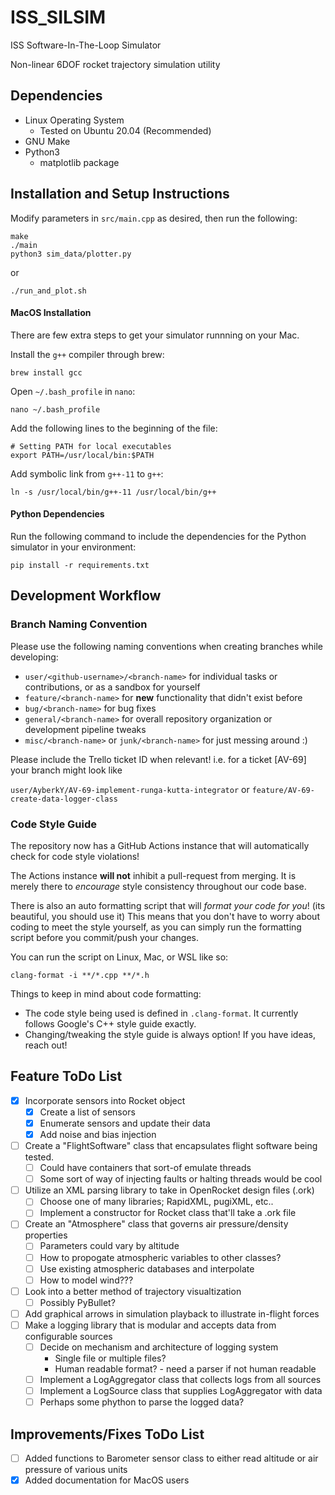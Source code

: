 # ISS_SILSIM

ISS Software-In-The-Loop Simulator

Non-linear 6DOF rocket trajectory simulation utility

## Dependencies
- Linux Operating System
	- Tested on Ubuntu 20.04 (Recommended)
- GNU Make
- Python3
	- matplotlib package

## Installation and Setup Instructions

Modify parameters in `src/main.cpp` as desired, then run the following:

```
make
./main
python3 sim_data/plotter.py
```
or
```
./run_and_plot.sh
```

#### MacOS Installation

There are few extra steps to get your simulator runnning on your Mac.

Install the `g++` compiler through brew:

```
brew install gcc
```

Open `~/.bash_profile` in `nano`:

```
nano ~/.bash_profile
```

Add the following lines to the beginning of the file:

```
# Setting PATH for local executables
export PATH=/usr/local/bin:$PATH
```

Add symbolic link from `g++-11` to `g++`:

```
ln -s /usr/local/bin/g++-11 /usr/local/bin/g++
```

#### Python Dependencies

Run the following command to include the dependencies for the Python simulator in your environment:

```
pip install -r requirements.txt
```


## Development Workflow

### Branch Naming Convention
Please use the following naming conventions when creating branches while developing:

- `user/<github-username>/<branch-name>` for individual tasks or contributions, or as a sandbox for yourself
- `feature/<branch-name>` for **new** functionality that didn't exist before
- `bug/<branch-name>` for bug fixes
- `general/<branch-name>` for overall repository organization or development pipeline tweaks
- `misc/<branch-name>` or `junk/<branch-name>` for just messing around :)

Please include the Trello ticket ID when relevant! i.e. for a ticket [AV-69] your branch might look like

`user/AyberkY/AV-69-implement-runga-kutta-integrator`
or
`feature/AV-69-create-data-logger-class`

### Code Style Guide
The repository now has a GitHub Actions instance that will automatically check for code style violations!

The Actions instance **will not** inhibit a pull-request from merging. It is merely there to _encourage_ style consistency throughout our code base.

There is also an auto formatting script that will _format your code for you_! (its beautiful, you should use it) This means that you don't have to worry about coding to meet the style yourself, as you can simply run the formatting script before you commit/push your changes.

You can run the script on Linux, Mac, or WSL like so:
```
clang-format -i **/*.cpp **/*.h
```

Things to keep in mind about code formatting:
- The code style being used is defined in `.clang-format`. It currently follows Google's C++ style guide exactly.
- Changing/tweaking the style guide is always option! If you have ideas, reach out!



## Feature ToDo List

- [x] Incorporate sensors into Rocket object
	- [x] Create a list of sensors
	- [x] Enumerate sensors and update their data
	- [x] Add noise and bias injection
- [ ] Create a "FlightSoftware" class that encapsulates flight software being tested.
	- [ ] Could have containers that sort-of emulate threads
	- [ ] Some sort of way of injecting faults or halting threads would be cool
- [ ] Utilize an XML parsing library to take in OpenRocket design files (.ork)
	- [ ] Choose one of many libraries; RapidXML, pugiXML, etc..
	- [ ] Implement a constructor for Rocket class that'll take a .ork file
- [ ] Create an "Atmosphere" class that governs air pressure/density properties
	- [ ] Parameters could vary by altitude
	- [ ] How to propogate atmospheric variables to other classes?
	- [ ] Use existing atmospheric databases and interpolate
	- [ ] How to model wind???
- [ ] Look into a better method of trajectory visualtization
	- [ ] Possibly PyBullet?
- [ ] Add graphical arrows in simulation playback to illustrate in-flight forces
- [ ] Make a logging library that is modular and accepts data from configurable sources
	- [ ] Decide on mechanism and architecture of logging system
		- Single file or multiple files?
		- Human readable format? - need a parser if not human readable
	- [ ] Implement a LogAggregator class that collects logs from all sources
	- [ ] Implement a LogSource class that supplies LogAggregator with data 
	- [ ] Perhaps some phython to parse the logged data?

## Improvements/Fixes ToDo List

- [ ] Added functions to Barometer sensor class to either read altitude or air pressure of various units
- [x] Added documentation for MacOS users
